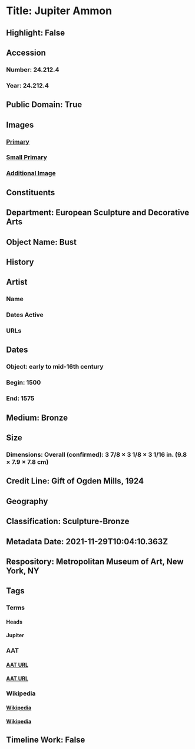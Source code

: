 # Title: Jupiter Ammon
## Highlight: False
## Accession
### Number: 24.212.4
### Year: 24.212.4
## Public Domain: True
## Images
### [Primary](https://images.metmuseum.org/CRDImages/es/original/DP-99-002.jpg)
### [Small Primary](https://images.metmuseum.org/CRDImages/es/web-large/DP-99-002.jpg)
### [Additional Image](https://images.metmuseum.org/CRDImages/es/original/DP-99-001.jpg)
## Constituents
## Department: European Sculpture and Decorative Arts
## Object Name: Bust
## History
## Artist
### Name
### Dates Active
### URLs
## Dates
### Object: early to mid-16th century
### Begin: 1500
### End: 1575
## Medium: Bronze
## Size
### Dimensions: Overall (confirmed): 3 7/8 × 3 1/8 × 3 1/16 in. (9.8 × 7.9 × 7.8 cm)
## Credit Line: Gift of Ogden Mills, 1924
## Geography
## Classification: Sculpture-Bronze
## Metadata Date: 2021-11-29T10:04:10.363Z
## Respository: Metropolitan Museum of Art, New York, NY
## Tags
### Terms
#### Heads
#### Jupiter
### AAT
#### [AAT URL](http://vocab.getty.edu/page/aat/300375054)
#### [AAT URL](http://vocab.getty.edu/page/ia/901000166)
### Wikipedia
#### [Wikipedia]()
#### [Wikipedia]()
## Timeline Work: False